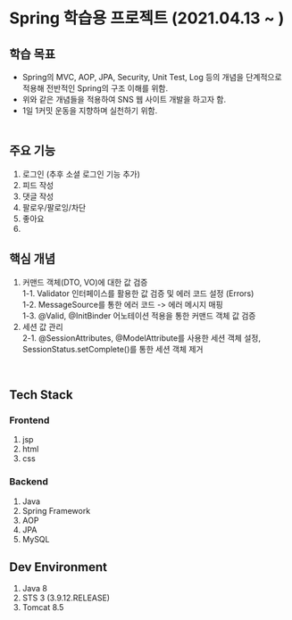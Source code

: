 # Spring 학습용 프로젝트 (2021.04.13 ~ )
## 학습 목표
* Spring의 MVC, AOP, JPA, Security, Unit Test, Log 등의 개념을 단계적으로 적용해 전반적인 Spring의 구조 이해를 위함.
* 위와 같은 개념들을 적용하여 SNS 웹 사이트 개발을 하고자 함.
* 1일 1커밋 운동을 지향하며 실천하기 위함.
<br/><br/>

## 주요 기능
1. 로그인 (추후 소셜 로그인 기능 추가)
2. 피드 작성
3. 댓글 작성
4. 팔로우/팔로잉/차단
5. 좋아요
6. 

## 핵심 개념
1. 커맨드 객체(DTO, VO)에 대한 값 검증 <br/>
  1-1. Validator 인터페이스를 활용한 값 검증 및 에러 코드 설정 (Errors) <br/>
  1-2. MessageSource를 통한 에러 코드 -> 에러 메시지 매핑 <br/>
  1-3. @Valid, @InitBinder 어노테이션 적용을 통한 커맨드 객체 값 검증 <br/>
2. 세션 값 관리 <br/>
  2-1. @SessionAttributes, @ModelAttribute를 사용한 세션 객체 설정, SessionStatus.setComplete()를 통한 세션 객체 제거 <br/>
  
<br/>

## Tech Stack
### Frontend
1. jsp
2. html
3. css

### Backend
1. Java
2. Spring Framework
3. AOP
4. JPA
5. MySQL

## Dev Environment
1. Java 8
2. STS 3 (3.9.12.RELEASE)
3. Tomcat 8.5
